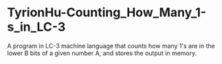 # TyrionHu-Counting_How_Many_1-s_in_LC-3
A program in LC-3 machine language that counts how many 1's are in the lower B bits of a given number A, and stores the output in memory.
